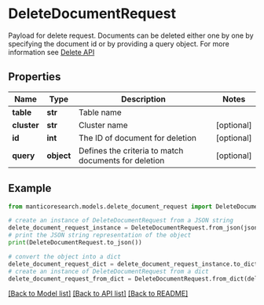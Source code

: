 # DeleteDocumentRequest

Payload for delete request. Documents can be deleted either one by one by specifying the document id or by providing a query object. For more information see  [Delete API](https://manual.manticoresearch.com/Deleting_documents) 

## Properties

Name | Type | Description | Notes
------------ | ------------- | ------------- | -------------
**table** | **str** | Table name | 
**cluster** | **str** | Cluster name | [optional] 
**id** | **int** | The ID of document for deletion | [optional] 
**query** | **object** | Defines the criteria to match documents for deletion | [optional] 

## Example

```python
from manticoresearch.models.delete_document_request import DeleteDocumentRequest

# create an instance of DeleteDocumentRequest from a JSON string
delete_document_request_instance = DeleteDocumentRequest.from_json(json)
# print the JSON string representation of the object
print(DeleteDocumentRequest.to_json())

# convert the object into a dict
delete_document_request_dict = delete_document_request_instance.to_dict()
# create an instance of DeleteDocumentRequest from a dict
delete_document_request_from_dict = DeleteDocumentRequest.from_dict(delete_document_request_dict)
```
[[Back to Model list]](../README.md#documentation-for-models) [[Back to API list]](../README.md#documentation-for-api-endpoints) [[Back to README]](../README.md)


